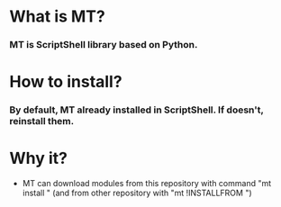 # What is MT?
### MT is ScriptShell library based on Python.
# How to install?
### By default, MT already installed in ScriptShell. If doesn't, reinstall them.
# Why it?
- MT can download modules from this repository with command "mt install <module>" (and from other repository with "mt !INSTALLFROM <username> <repository> <path to module>")
